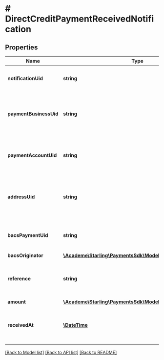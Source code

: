 # # DirectCreditPaymentReceivedNotification

## Properties

Name | Type | Description | Notes
------------ | ------------- | ------------- | -------------
**notificationUid** | **string** | Unique identifier of the notification | [optional] 
**paymentBusinessUid** | **string** | Unique identifier of the company receiving the payment | [optional] 
**paymentAccountUid** | **string** | Unique identifier of the account containing the funds received | [optional] 
**addressUid** | **string** | Unique identifier of the address the payment was received to | [optional] 
**bacsPaymentUid** | **string** | Unique identifier of the direct credit payment | [optional] 
**bacsOriginator** | [**\Academe\Starling\PaymentsSdk\Model\BacsOriginator**](BacsOriginator.md) |  | [optional] 
**reference** | **string** | The originator defined reference for the payment | [optional] 
**amount** | [**\Academe\Starling\PaymentsSdk\Model\CurrencyAndAmount**](CurrencyAndAmount.md) |  | [optional] 
**receivedAt** | [**\DateTime**](\DateTime.md) | Time at which the payment was credited to the account | [optional] 

[[Back to Model list]](../../README.md#documentation-for-models) [[Back to API list]](../../README.md#documentation-for-api-endpoints) [[Back to README]](../../README.md)


